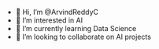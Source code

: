 - 👋 Hi, I’m @ArvindReddyC
- 👀 I’m interested in AI
- 🌱 I’m currently learning Data Science 
- 💞️ I’m looking to collaborate on AI projects



